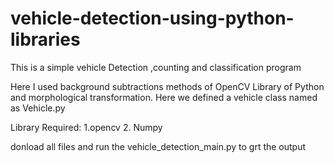 # vehicle-detection-using-python-libraries
This is a simple vehicle Detection ,counting and classification program

Here I used background subtractions methods of OpenCV Library of Python and morphological transformation. Here we defined a vehicle class named as Vehicle.py

Library Required: 1.opencv 2. Numpy

donload all files and run the vehicle_detection_main.py to grt the output
